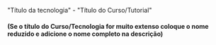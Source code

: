 "Título da tecnologia" - "Título do Curso/Tutorial"
#### (Se o título do Curso/Tecnologia for muito extenso coloque o nome reduzido e adicione o nome completo na descrição)
